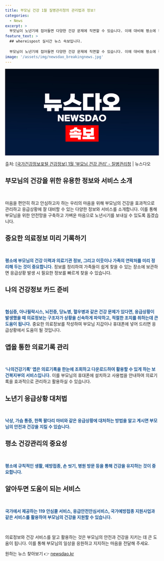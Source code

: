 ```yaml
---
title: 부모님 건강 1월 질병관리청의 관리법과 정보!
categories:
  - News
excerpt: >
  부모님이 노년기에 접어들면 다양한 건강 문제에 직면할 수 있습니다. 이에 대비해 평소에 건강을 잘 관리하고 …
feature_text: >
  ## whereispost 실시간 뉴스 속보입니다.

  부모님이 노년기에 접어들면 다양한 건강 문제에 직면할 수 있습니다. 이에 대비해 평소에 건강을 잘 관리하고 …
image: '/assets/img/newsdao_breakingnews.jpg'
---
```


![뉴스다오 속보](/assets/img/newsdao_breakingnews.jpg)

<p>출처: <a href="https://newsdao.kr/2962" rel="dofollow">[국가건강정보포털 건강정보] 1월 ‘부모님 건강 관리’ - 질병관리청</a> | 뉴스다오</p>

<h2 data-ke-size="size26">부모님의 건강을 위한 유용한 정보와 서비스 소개</h2>
<p data-ke-size="size16">&nbsp;</p>
마음을 편안히 하고 안심하고자 하는 우리의 마음을 위해 부모님의 건강을 효과적으로 관리하고 응급상황에 잘 대비할 수 있는 다양한 정보와 서비스를 소개합니다. 이를 통해 부모님을 위한 안전망을 구축하고 가벼운 마음으로 노년시기를 보내실 수 있도록 돕겠습니다.

<h2 data-ke-size="size24">중요한 의료정보 미리 기록하기</h2>
<p data-ke-size="size16">&nbsp;</p>
<b><span style="color: #1a5490;">평소에 부모님의 건강 이력과 의료기관 정보, 그리고 이웃이나 가족의 연락처를 미리 정리해 두는 것이 중요합니다.</span></b> 정보를 정리하여 가족들이 쉽게 찾을 수 있는 장소에 보관하면 응급상황 발생 시 필요한 정보를 빠르게 찾을 수 있습니다.

<h2 data-ke-size="size24">나의 건강정보 카드 준비</h2>
<p data-ke-size="size16">&nbsp;</p>
<b><span style="color: #1a5490;">협심증, 아나필락시스, 뇌전증, 당뇨병, 혈우병과 같은 건강 문제가 있다면, 응급상황이 발생했을 때 의료정보는 구조자가 상황을 신속하게 파악하고, 적절한 조치를 취하는데 큰 도움이 됩니다.</span></b> 중요한 의료정보를 작성하여 부모님 지갑이나 휴대폰에 넣어 드리면 응급상황에서 도움이 될 것입니다.

<h2 data-ke-size="size24">앱을 통한 의료기록 관리</h2>
<p data-ke-size="size16">&nbsp;</p>
<b><span style="color: #1a5490;">‘나의건강기록’ 앱은 의료기록을 한눈에 조회하고 다운로드하여 활용할 수 있게 하는 보건복지부의 서비스입니다.</span></b> 이를 부모님의 휴대폰에 설치하고 사용법을 안내하여 의료기록을 효과적으로 관리하고 활용하실 수 있습니다.

<h2 data-ke-size="size24">노년기 응급상황 대처법</h2>
<p data-ke-size="size16">&nbsp;</p>
<b><span style="color: #1a5490;">낙상, 가슴 통증, 한쪽 팔다리 마비와 같은 응급상황에 대처하는 방법을 알고 계시면 부모님의 안전과 건강을 지킬 수 있습니다.</span></b>

<h2 data-ke-size="size24">평소 건강관리의 중요성</h2>
<p data-ke-size="size16">&nbsp;</p>
<b><span style="color: #1a5490;">평소에 규칙적인 생활, 예방접종, 손 씻기, 병원 방문 등을 통해 건강을 유지하는 것이 중요합니다.</span></b>

<h2 data-ke-size="size24">알아두면 도움이 되는 서비스</h2>
<p data-ke-size="size16">&nbsp;</p>
<b><span style="color: #1a5490;">국가에서 제공하는 119 안심콜 서비스, 응급안전안심서비스, 국가예방접종 지원사업과 같은 서비스를 활용하여 부모님의 건강을 지원할 수 있습니다.</span></b>
<p data-ke-size="size16">&nbsp;</p>
의료정보와 건강 서비스를 알고 활용하는 것은 부모님의 안전과 건강을 지키는 데 큰 도움이 됩니다. 이를 통해 부모님의 일상을 응원하고 지지하는 마음을 전달해 주세요. 

원하는 뉴스 찾아보기 👉 <a href="https://newsdao.kr" rel="dofollow">newsdao.kr</a>


